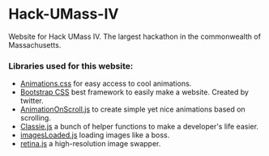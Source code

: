 # Hack-UMass-IV
Website for Hack UMass IV. The largest hackathon in the commonwealth of Massachusetts.
### Libraries used for this website:
 * [Animations.css](http://www.justinaguilar.com/animations/index.html) for easy access to cool animations.
 * [Bootstrap CSS](http://getbootstrap.com/) best framework to easily make a website. Created by twitter. 
 * [AnimationOnScroll.js](http://www.codrops.com) to create simple yet nice animations based on scrolling.
 * [Classie.js](https://github.com/ded/bonzo) a bunch of helper functions to make a developer's life easier.
 * [imagesLoaded.js](http://imagesloaded.desandro.com/) loading images like a boss.
 * [retina.js](http://retinajs.com) a high-resolution image swapper.
